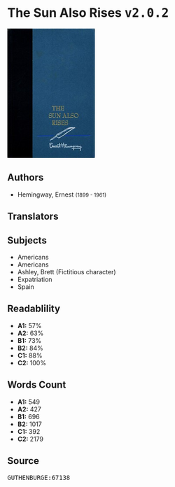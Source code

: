 # The Sun Also Rises <kbd>v2.0.2</kbd>

![](./cover.medium.jpg "")

## Authors


 - Hemingway, Ernest <small>(1899 - 1961)</small>

## Translators



## Subjects


 - Americans
 - Americans
 - Ashley, Brett (Fictitious character)
 - Expatriation
 - Spain

## Readablility


 - **A1:** 57%
 - **A2:** 63%
 - **B1:** 73%
 - **B2:** 84%
 - **C1:** 88%
 - **C2:** 100%

## Words Count


 - **A1:** 549
 - **A2:** 427
 - **B1:** 696
 - **B2:** 1017
 - **C1:** 392
 - **C2:** 2179

## Source


<kbd>GUTHENBURGE:67138</kbd>
